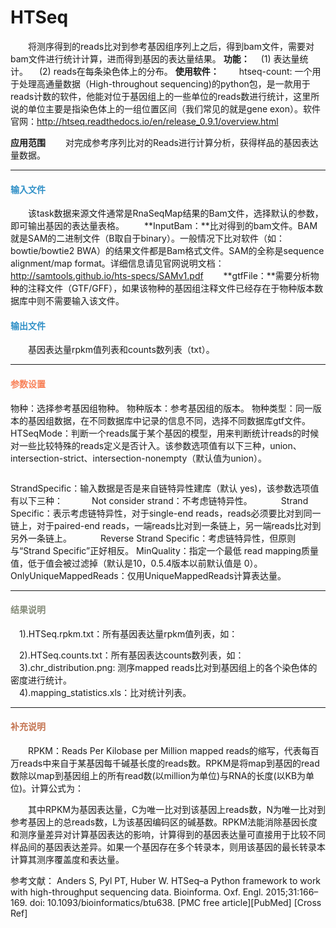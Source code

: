 # HTSeq
　　将测序得到的reads比对到参考基因组序列上之后，得到bam文件，需要对bam文件进行统计计算，进而得到基因的表达量结果。
**功能：**
　(1) 表达量统计。
　(2) reads在每条染色体上的分布。
**使用软件：**
　　htseq-count: 一个用于处理高通量数据（High-throughout sequencing)的python包，是一款用于reads计数的软件，他能对位于基因组上的一些单位的reads数进行统计，这里所说的单位主要是指染色体上的一组位置区间（我们常见的就是gene exon）。软件官网：http://htseq.readthedocs.io/en/release_0.9.1/overview.html

**应用范围**
　　对完成参考序列比对的Reads进行计算分析，获得样品的基因表达量数据。

***
#### **<i class="glyphicon glyphicon-log-in" aria-hidden="true" style="color:#3090C7"></i><span style="color:#3090C7"> 输入文件**
　　该task数据来源文件通常是RnaSeqMap结果的Bam文件，选择默认的参数，即可输出基因的表达量表格。
　　**InputBam：**比对得到的bam文件。BAM就是SAM的二进制文件（B取自于binary）。一般情况下比对软件（如：bowtie/bowtie2 BWA）的结果文件都是Bam格式文件。SAM的全称是sequence alignment/map format。详细信息请见官网说明文档：http://samtools.github.io/hts-specs/SAMv1.pdf
　　**gtfFile：**需要分析物种的注释文件（GTF/GFF），如果该物种的基因组注释文件已经存在于物种版本数据库中则不需要输入该文件。


#### **<i class="glyphicon glyphicon-log-out" aria-hidden="true" style="color:#3090C7"></i><span style="color:#3090C7"> 输出文件**
　　基因表达量rpkm值列表和counts数列表（txt）。

***
#### **<i class="fa fa-cog" aria-hidden="true" style="color:#F88158"></i> <span style="color:#F88158">参数设置**
<label id='species'>物种：</label>选择参考基因组物种。
<label id='speciesVersion'>物种版本：</label>参考基因组的版本。
<label id='dbType'>物种类型：</label>同一版本的基因组数据，在不同数据库中记录的信息不同，选择不同数据库gtf文件。
<label id='Mode'>HTSeqMode：</label>判断一个reads属于某个基因的模型，用来判断统计reads的时候对一些比较特殊的reads定义是否计入。该参数选项值有以下三种，union、intersection-strict、intersection-nonempty（默认值为union）。
<div style="text-align:center"><img data-src="6.png" width="300px" ></img></div>

<label id='StrandSpecific'>StrandSpecific：</label>输入数据是否是来自链特异性建库（默认 yes)，该参数选项值有以下三种：
　　　Not consider strand：不考虑链特异性。
　　　Strand Specific：表示考虑链特异性，对于single-end reads，reads必须要比对到同一链上，对于paired-end reads，一端reads比对到一条链上，另一端reads比对到另外一条链上。
　　　Reverse Strand Specific：考虑链特异性，但原则与“Strand Specific”正好相反。
<label id='minqual'>MinQuality：</label>指定一个最低 read mapping质量值，低于<minaqual>值会被过滤掉（默认是10，0.5.4版本以前默认值是 0）。
<label id='isOnlyUseUnuqueReads'>OnlyUniqueMappedReads：</label>仅用UniqueMappedReads计算表达量。

***
#### **<i class="fa fa-file-text" aria-hidden="true" style="color:#848b79"></i><span style="color:#848b79"> 结果说明**
　1).HTSeq.rpkm.txt：所有基因表达量rpkm值列表，如：
<div style="text-align:center"><img data-src="1.png" width="500px" ></img></div>
　2).HTSeq.counts.txt：所有基因表达counts数列表，如：
<div style="text-align:center"><img data-src="2.png" width="500px" ></img></div>
　3).chr_distribution.png: 测序mapped reads比对到基因组上的各个染色体的密度进行统计。
<div style="text-align:center"><img data-src="3.png" width="500px" ></img></div>
　4).mapping_statistics.xls：比对统计列表。
<div style="text-align:center"><img data-src="4.png" width="200px" ></img></div>

***
#### **<span class="glyphicon glyphicon-paperclip" aria-hidden="true" style="color:#C47451"></span></i><span style="color:#C47451">  补充说明**
　　RPKM：Reads Per Kilobase per Million mapped reads的缩写，代表每百万reads中来自于某基因每千碱基长度的reads数。RPKM是将map到基因的read数除以map到基因组上的所有read数(以million为单位)与RNA的长度(以KB为单位)。计算公式为：
<div style="text-align:center"><img data-src="5.png" width="100px" ></img></div>
　　其中RPKM为基因表达量，C为唯一比对到该基因上reads数，N为唯一比对到参考基因上的总reads数，L为该基因编码区的碱基数。RPKM法能消除基因长度和测序量差异对计算基因表达的影响，计算得到的基因表达量可直接用于比较不同样品间的基因表达差异。如果一个基因存在多个转录本，则用该基因的最长转录本计算其测序覆盖度和表达量。


参考文献：
Anders S, Pyl PT, Huber W. HTSeq–a Python framework to work with high-throughput sequencing data. Bioinforma. Oxf. Engl. 2015;31:166–169. doi: 10.1093/bioinformatics/btu638. [PMC free article][PubMed] [Cross Ref]
